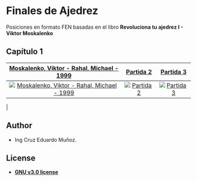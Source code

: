 # Finales de Ajedrez

Posiciones en formato FEN basadas en el libro **Revoluciona tu ajedrez I - Viktor Moskalenko**

## Capítulo 1

| <a href="https://github.com/EduardoCibernetica/Ajedrez_Finales/blob/master/Cap%C3%ADtulo%201/01%20-%20Juego%20-%20Viktorr%20-%20Michael%20-%201999">**Moskalenko, Viktor - Rahal, Michael - 1999**</a> | <a href="">**Partida 2**</a> | <a href="">**Partida 3**</a> |
| :---: |:---:| :---:|
| [![Moskalenko, Viktor - Rahal, Michael - 1999](https://raw.githubusercontent.com/EduardoCibernetica/Ajedrez_Finales/master/Cap%C3%ADtulo%201/01%20-%20Juego%20-%20Viktorr%20-%20Michael%20-%201999.png)](https://github.com/EduardoCibernetica/Ajedrez_Finales/blob/master/Cap%C3%ADtulo%201/01%20-%20Juego%20-%20Viktorr%20-%20Michael%20-%201999)    | [![Partida 2](https://raw.githubusercontent.com/EduardoCibernetica/Ajedrez_Finales/master/Cap%C3%ADtulo%201/01%20-%20Juego%20-%20Viktorr%20-%20Michael%20-%201999.png)]() | [![Partida 3](https://raw.githubusercontent.com/EduardoCibernetica/Ajedrez_Finales/master/Cap%C3%ADtulo%201/01%20-%20Juego%20-%20Viktorr%20-%20Michael%20-%201999.png)]()  |
|


## Author
 * Ing Cruz Eduardo Muñoz.

## License
- **[GNU v3.0 license](https://opensource.org/licenses/GPL-3.0)**
